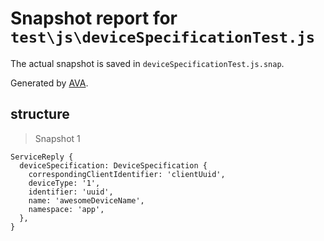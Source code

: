 # Snapshot report for `test\js\deviceSpecificationTest.js`

The actual snapshot is saved in `deviceSpecificationTest.js.snap`.

Generated by [AVA](https://ava.li).

## structure

> Snapshot 1

    ServiceReply {
      deviceSpecification: DeviceSpecification {
        correspondingClientIdentifier: 'clientUuid',
        deviceType: '1',
        identifier: 'uuid',
        name: 'awesomeDeviceName',
        namespace: 'app',
      },
    }
